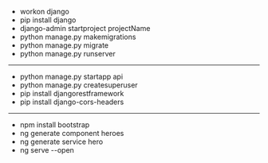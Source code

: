 * workon django
* pip install django
* django-admin startproject projectName
* python manage.py makemigrations
* python manage.py migrate
* python manage.py runserver
-----------------------------
* python manage.py startapp api
* python manage.py createsuperuser
* pip install djangorestframework
* pip install django-cors-headers

-----------------------------
* npm install bootstrap
* ng generate component heroes
* ng generate service hero
* ng serve --open

